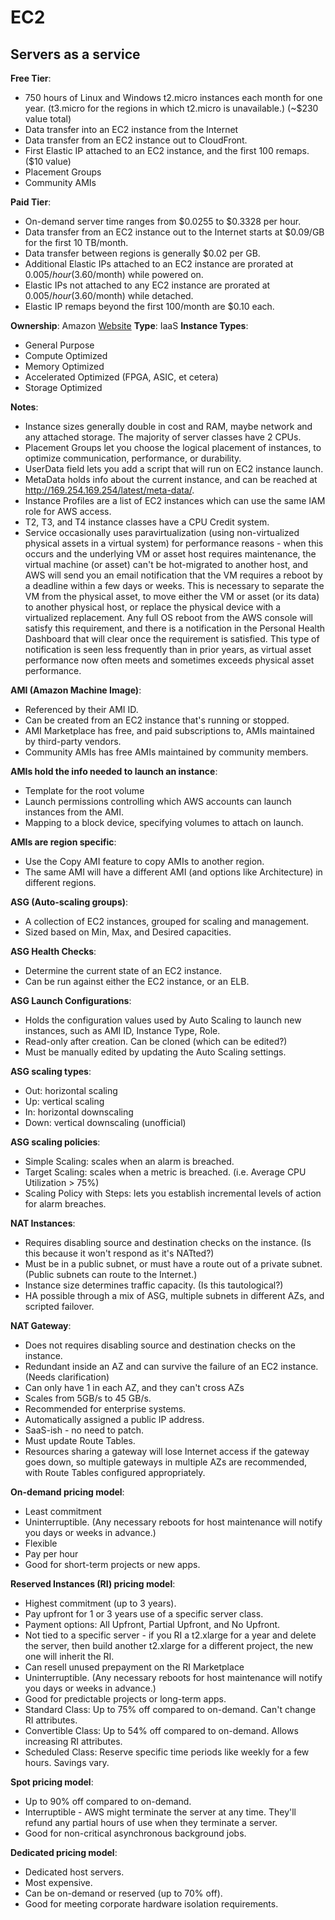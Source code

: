 # EC2

## Servers as a service

**Free Tier**:

- 750 hours of Linux and Windows t2.micro instances each month for one year. (t3.micro for the regions in which t2.micro is unavailable.) (~$230 value total)
- Data transfer into an EC2 instance from the Internet
- Data transfer from an EC2 instance out to CloudFront.
- First Elastic IP attached to an EC2 instance, and the first 100 remaps. ($10 value)
- Placement Groups
- Community AMIs

**Paid Tier**:

- On-demand server time ranges from $0.0255 to $0.3328 per hour.
- Data transfer from an EC2 instance out to the Internet starts at $0.09/GB for the first 10 TB/month.
- Data transfer between regions is generally $0.02 per GB.
- Additional Elastic IPs attached to an EC2 instance are prorated at $0.005/hour ($3.60/month) while powered on.
- Elastic IPs not attached to any EC2 instance are prorated at $0.005/hour ($3.60/month) while detached.
- Elastic IP remaps beyond the first 100/month are $0.10 each.

**Ownership**: Amazon
[Website](https://aws.amazon.com/ec2/)
**Type**: IaaS
**Instance Types**:

- General Purpose
- Compute Optimized
- Memory Optimized
- Accelerated Optimized (FPGA, ASIC, et cetera)
- Storage Optimized

**Notes**:

- Instance sizes generally double in cost and RAM, maybe network and any attached storage. The majority of server classes have 2 CPUs.
- Placement Groups let you choose the logical placement of instances, to optimize communication, performance, or durability.
- UserData field lets you add a script that will run on EC2 instance launch.
- MetaData holds info about the current instance, and can be reached at http://169.254.169.254/latest/meta-data/.
- Instance Profiles are a list of EC2 instances which can use the same IAM role for AWS access.
- T2, T3, and T4 instance classes have a CPU Credit system.
- Service occasionally uses paravirtualization (using non-virtualized physical assets in a virtual system) for performance reasons - when this occurs and the underlying VM or asset host requires maintenance, the virtual machine (or asset) can't be hot-migrated to another host, and AWS will send you an email notification that the VM requires a reboot by a deadline within a few days or weeks. This is necessary to separate the VM from the physical asset, to move either the VM or asset (or its data) to another physical host, or replace the physical device with a virtualized replacement. Any full OS reboot from the AWS console will satisfy this requirement, and there is a notification in the Personal Health Dashboard that will clear once the requirement is satisfied. This type of notification is seen less frequently than in prior years, as virtual asset performance now often meets and sometimes exceeds physical asset performance.

**AMI (Amazon Machine Image)**:

- Referenced by their AMI ID.
- Can be created from an EC2 instance that's running or stopped.
- AMI Marketplace has free, and paid subscriptions to, AMIs maintained by third-party vendors.
- Community AMIs has free AMIs maintained by community members.

**AMIs hold the info needed to launch an instance**:

- Template for the root volume
- Launch permissions controlling which AWS accounts can launch instances from the AMI.
- Mapping to a block device, specifying volumes to attach on launch.

**AMIs are region specific**:

- Use the Copy AMI feature to copy AMIs to another region.
- The same AMI will have a different AMI (and options like Architecture) in different regions.

**ASG (Auto-scaling groups)**:

- A collection of EC2 instances, grouped for scaling and management.
- Sized based on Min, Max, and Desired capacities.

**ASG Health Checks**:

- Determine the current state of an EC2 instance.
- Can be run against either the EC2 instance, or an ELB.

**ASG Launch Configurations**:

- Holds the configuration values used by Auto Scaling to launch new instances, such as AMI ID, Instance Type, Role.
- Read-only after creation. Can be cloned (which can be edited?)
- Must be manually edited by updating the Auto Scaling settings.

**ASG scaling types**:

- Out: horizontal scaling
- Up: vertical scaling
- In: horizontal downscaling
- Down: vertical downscaling (unofficial)

**ASG scaling policies**:

- Simple Scaling: scales when an alarm is breached.
- Target Scaling: scales when a metric is breached. (i.e. Average CPU Utilization > 75%)
- Scaling Policy with Steps: lets you establish incremental levels of action for alarm breaches.

**NAT Instances**:

- Requires disabling source and destination checks on the instance. (Is this because it won't respond as it's NATted?)
- Must be in a public subnet, or must have a route out of a private subnet. (Public subnets can route to the Internet.)
- Instance size determines traffic capacity. (Is this tautological?)
- HA possible through a mix of ASG, multiple subnets in different AZs, and scripted failover.

**NAT Gateway**:

- Does not requires disabling source and destination checks on the instance.
- Redundant inside an AZ and can survive the failure of an EC2 instance. (Needs clarification)
- Can only have 1 in each AZ, and they can't cross AZs
- Scales from 5GB/s to 45 GB/s.
- Recommended for enterprise systems.
- Automatically assigned a public IP address.
- SaaS-ish - no need to patch.
- Must update Route Tables.
- Resources sharing a gateway will lose Internet access if the gateway goes down, so multiple gateways in multiple AZs are recommended, with Route Tables configured appropriately.

**On-demand pricing model**:

- Least commitment
- Uninterruptible. (Any necessary reboots for host maintenance will notify you days or weeks in advance.)
- Flexible
- Pay per hour
- Good for short-term projects or new apps.

**Reserved Instances (RI) pricing model**:

- Highest commitment (up to 3 years).
- Pay upfront for 1 or 3 years use of a specific server class.
- Payment options: All Upfront, Partial Upfront, and No Upfront.
- Not tied to a specific server - if you RI a t2.xlarge for a year and delete the server, then build another t2.xlarge for a different project, the new one will inherit the RI.
- Can resell unused prepayment on the RI Marketplace
- Uninterruptible. (Any necessary reboots for host maintenance will notify you days or weeks in advance.)
- Good for predictable projects or long-term apps.
- Standard Class: Up to 75% off compared to on-demand. Can't change RI attributes.
- Convertible Class: Up to 54% off compared to on-demand. Allows increasing RI attributes.
- Scheduled Class: Reserve specific time periods like weekly for a few hours. Savings vary.

**Spot pricing model**:

- Up to 90% off compared to on-demand.
- Interruptible - AWS might terminate the server at any time. They'll refund any partial hours of use when they terminate a server.
- Good for non-critical asynchronous background jobs.

**Dedicated pricing model**:

- Dedicated host servers.
- Most expensive.
- Can be on-demand or reserved (up to 70% off).
- Good for meeting corporate hardware isolation requirements.
